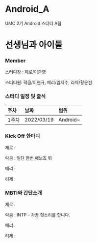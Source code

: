 # Android_A
UMC 2기 Android 스터디 A팀 

# 선생님과 아이들

### Member
스터디장 : 제로/이준영

스터디원: 락큼/이현규, 메리/임지수, 리제/황윤선

### 스터디 일정 및 출석

|주차|날짜|범위|
|:---|:---|:---|
|1주차|2022/03/19|Android~|

### Kick Off 한마디
제로 :

락큼 : 일단 한번 해보죠 뭐

메리 :

리제 :

### MBTI와 간단소개
제로 :

락큼 : INTP - 가끔 헛소리를 합니다.

메리 :

리제 :
